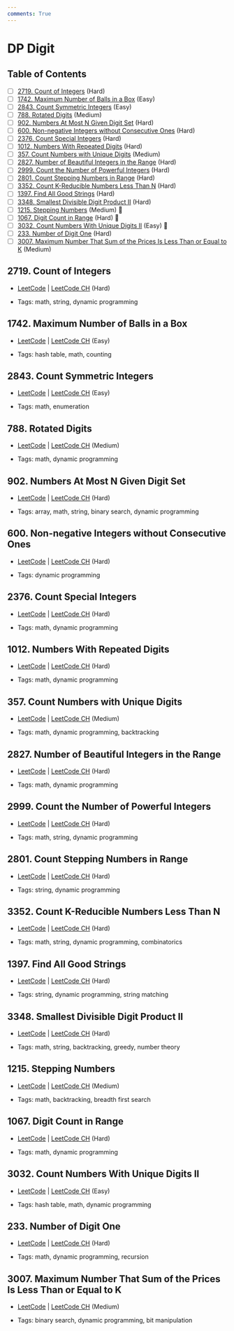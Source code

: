 ```yaml
---
comments: True
---
```


# DP Digit

## Table of Contents

- [ ] [2719. Count of Integers](https://leetcode.cn/problems/count-of-integers/) (Hard)
- [ ] [1742. Maximum Number of Balls in a Box](https://leetcode.cn/problems/maximum-number-of-balls-in-a-box/) (Easy)
- [ ] [2843.   Count Symmetric Integers](https://leetcode.cn/problems/count-symmetric-integers/) (Easy)
- [ ] [788. Rotated Digits](https://leetcode.cn/problems/rotated-digits/) (Medium)
- [ ] [902. Numbers At Most N Given Digit Set](https://leetcode.cn/problems/numbers-at-most-n-given-digit-set/) (Hard)
- [ ] [600. Non-negative Integers without Consecutive Ones](https://leetcode.cn/problems/non-negative-integers-without-consecutive-ones/) (Hard)
- [ ] [2376. Count Special Integers](https://leetcode.cn/problems/count-special-integers/) (Hard)
- [ ] [1012. Numbers With Repeated Digits](https://leetcode.cn/problems/numbers-with-repeated-digits/) (Hard)
- [ ] [357. Count Numbers with Unique Digits](https://leetcode.cn/problems/count-numbers-with-unique-digits/) (Medium)
- [ ] [2827. Number of Beautiful Integers in the Range](https://leetcode.cn/problems/number-of-beautiful-integers-in-the-range/) (Hard)
- [ ] [2999. Count the Number of Powerful Integers](https://leetcode.cn/problems/count-the-number-of-powerful-integers/) (Hard)
- [ ] [2801. Count Stepping Numbers in Range](https://leetcode.cn/problems/count-stepping-numbers-in-range/) (Hard)
- [ ] [3352. Count K-Reducible Numbers Less Than N](https://leetcode.cn/problems/count-k-reducible-numbers-less-than-n/) (Hard)
- [ ] [1397. Find All Good Strings](https://leetcode.cn/problems/find-all-good-strings/) (Hard)
- [ ] [3348. Smallest Divisible Digit Product II](https://leetcode.cn/problems/smallest-divisible-digit-product-ii/) (Hard)
- [ ] [1215. Stepping Numbers](https://leetcode.cn/problems/stepping-numbers/) (Medium) 👑
- [ ] [1067. Digit Count in Range](https://leetcode.cn/problems/digit-count-in-range/) (Hard) 👑
- [ ] [3032. Count Numbers With Unique Digits II](https://leetcode.cn/problems/count-numbers-with-unique-digits-ii/) (Easy) 👑
- [ ] [233. Number of Digit One](https://leetcode.cn/problems/number-of-digit-one/) (Hard)
- [ ] [3007. Maximum Number That Sum of the Prices Is Less Than or Equal to K](https://leetcode.cn/problems/maximum-number-that-sum-of-the-prices-is-less-than-or-equal-to-k/) (Medium)

## 2719. Count of Integers

-   [LeetCode](https://leetcode.com/problems/count-of-integers/) | [LeetCode CH](https://leetcode.cn/problems/count-of-integers/) (Hard)

-   Tags: math, string, dynamic programming

## 1742. Maximum Number of Balls in a Box

-   [LeetCode](https://leetcode.com/problems/maximum-number-of-balls-in-a-box/) | [LeetCode CH](https://leetcode.cn/problems/maximum-number-of-balls-in-a-box/) (Easy)

-   Tags: hash table, math, counting

## 2843.   Count Symmetric Integers

-   [LeetCode](https://leetcode.com/problems/count-symmetric-integers/) | [LeetCode CH](https://leetcode.cn/problems/count-symmetric-integers/) (Easy)

-   Tags: math, enumeration

## 788. Rotated Digits

-   [LeetCode](https://leetcode.com/problems/rotated-digits/) | [LeetCode CH](https://leetcode.cn/problems/rotated-digits/) (Medium)

-   Tags: math, dynamic programming

## 902. Numbers At Most N Given Digit Set

-   [LeetCode](https://leetcode.com/problems/numbers-at-most-n-given-digit-set/) | [LeetCode CH](https://leetcode.cn/problems/numbers-at-most-n-given-digit-set/) (Hard)

-   Tags: array, math, string, binary search, dynamic programming

## 600. Non-negative Integers without Consecutive Ones

-   [LeetCode](https://leetcode.com/problems/non-negative-integers-without-consecutive-ones/) | [LeetCode CH](https://leetcode.cn/problems/non-negative-integers-without-consecutive-ones/) (Hard)

-   Tags: dynamic programming

## 2376. Count Special Integers

-   [LeetCode](https://leetcode.com/problems/count-special-integers/) | [LeetCode CH](https://leetcode.cn/problems/count-special-integers/) (Hard)

-   Tags: math, dynamic programming

## 1012. Numbers With Repeated Digits

-   [LeetCode](https://leetcode.com/problems/numbers-with-repeated-digits/) | [LeetCode CH](https://leetcode.cn/problems/numbers-with-repeated-digits/) (Hard)

-   Tags: math, dynamic programming

## 357. Count Numbers with Unique Digits

-   [LeetCode](https://leetcode.com/problems/count-numbers-with-unique-digits/) | [LeetCode CH](https://leetcode.cn/problems/count-numbers-with-unique-digits/) (Medium)

-   Tags: math, dynamic programming, backtracking

## 2827. Number of Beautiful Integers in the Range

-   [LeetCode](https://leetcode.com/problems/number-of-beautiful-integers-in-the-range/) | [LeetCode CH](https://leetcode.cn/problems/number-of-beautiful-integers-in-the-range/) (Hard)

-   Tags: math, dynamic programming

## 2999. Count the Number of Powerful Integers

-   [LeetCode](https://leetcode.com/problems/count-the-number-of-powerful-integers/) | [LeetCode CH](https://leetcode.cn/problems/count-the-number-of-powerful-integers/) (Hard)

-   Tags: math, string, dynamic programming

## 2801. Count Stepping Numbers in Range

-   [LeetCode](https://leetcode.com/problems/count-stepping-numbers-in-range/) | [LeetCode CH](https://leetcode.cn/problems/count-stepping-numbers-in-range/) (Hard)

-   Tags: string, dynamic programming

## 3352. Count K-Reducible Numbers Less Than N

-   [LeetCode](https://leetcode.com/problems/count-k-reducible-numbers-less-than-n/) | [LeetCode CH](https://leetcode.cn/problems/count-k-reducible-numbers-less-than-n/) (Hard)

-   Tags: math, string, dynamic programming, combinatorics

## 1397. Find All Good Strings

-   [LeetCode](https://leetcode.com/problems/find-all-good-strings/) | [LeetCode CH](https://leetcode.cn/problems/find-all-good-strings/) (Hard)

-   Tags: string, dynamic programming, string matching

## 3348. Smallest Divisible Digit Product II

-   [LeetCode](https://leetcode.com/problems/smallest-divisible-digit-product-ii/) | [LeetCode CH](https://leetcode.cn/problems/smallest-divisible-digit-product-ii/) (Hard)

-   Tags: math, string, backtracking, greedy, number theory

## 1215. Stepping Numbers

-   [LeetCode](https://leetcode.com/problems/stepping-numbers/) | [LeetCode CH](https://leetcode.cn/problems/stepping-numbers/) (Medium)

-   Tags: math, backtracking, breadth first search

## 1067. Digit Count in Range

-   [LeetCode](https://leetcode.com/problems/digit-count-in-range/) | [LeetCode CH](https://leetcode.cn/problems/digit-count-in-range/) (Hard)

-   Tags: math, dynamic programming

## 3032. Count Numbers With Unique Digits II

-   [LeetCode](https://leetcode.com/problems/count-numbers-with-unique-digits-ii/) | [LeetCode CH](https://leetcode.cn/problems/count-numbers-with-unique-digits-ii/) (Easy)

-   Tags: hash table, math, dynamic programming

## 233. Number of Digit One

-   [LeetCode](https://leetcode.com/problems/number-of-digit-one/) | [LeetCode CH](https://leetcode.cn/problems/number-of-digit-one/) (Hard)

-   Tags: math, dynamic programming, recursion

## 3007. Maximum Number That Sum of the Prices Is Less Than or Equal to K

-   [LeetCode](https://leetcode.com/problems/maximum-number-that-sum-of-the-prices-is-less-than-or-equal-to-k/) | [LeetCode CH](https://leetcode.cn/problems/maximum-number-that-sum-of-the-prices-is-less-than-or-equal-to-k/) (Medium)

-   Tags: binary search, dynamic programming, bit manipulation

